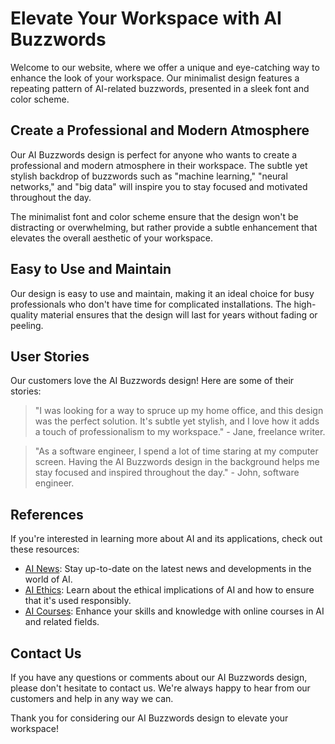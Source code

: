 <!--font:Cinzel-->

# Elevate Your Workspace with AI Buzzwords

Welcome to our website, where we offer a unique and eye-catching way to enhance the look of your workspace. Our minimalist design features a repeating pattern of AI-related buzzwords, presented in a sleek font and color scheme.

## Create a Professional and Modern Atmosphere

Our AI Buzzwords design is perfect for anyone who wants to create a professional and modern atmosphere in their workspace. The subtle yet stylish backdrop of buzzwords such as "machine learning," "neural networks," and "big data" will inspire you to stay focused and motivated throughout the day.

The minimalist font and color scheme ensure that the design won't be distracting or overwhelming, but rather provide a subtle enhancement that elevates the overall aesthetic of your workspace.

## Easy to Use and Maintain

Our design is easy to use and maintain, making it an ideal choice for busy professionals who don't have time for complicated installations. The high-quality material ensures that the design will last for years without fading or peeling.

## User Stories

Our customers love the AI Buzzwords design! Here are some of their stories:

> "I was looking for a way to spruce up my home office, and this design was the perfect solution. It's subtle yet stylish, and I love how it adds a touch of professionalism to my workspace." - Jane, freelance writer.

> "As a software engineer, I spend a lot of time staring at my computer screen. Having the AI Buzzwords design in the background helps me stay focused and inspired throughout the day." - John, software engineer.

## References

If you're interested in learning more about AI and its applications, check out these resources:

- [AI News](#): Stay up-to-date on the latest news and developments in the world of AI.
- [AI Ethics](#): Learn about the ethical implications of AI and how to ensure that it's used responsibly.
- [AI Courses](#): Enhance your skills and knowledge with online courses in AI and related fields.

## Contact Us

If you have any questions or comments about our AI Buzzwords design, please don't hesitate to contact us. We're always happy to hear from our customers and help in any way we can.

Thank you for considering our AI Buzzwords design to elevate your workspace!

<!--

Write me content for website with wallpaper which alt text is:

"A wallpaper with a repeating pattern of AI-related buzzwords, in a minimalist font and color scheme."

The name/title of the page should not be 1:1 copy of the alt text but rather a real content of the website which is using this wallpaper.

- Use markdown format 
- Start with heading
- Heading should be short and concise
- The content should look like a real website 
- The website should not be about the wallpaper, wallpaper is just a related background
- Heading should be contain work "wallpaper" or "background"
- Include real sections like references, contact, user stories, etc. use things relevant to the page purpose.
- Feel free to use structure like headings, bullets, numbering, blockquotes, paragraphs, horizontal lines, etc.
- You can use formatting like bold or _italic_
- You can include UTF-8 emojis
- Links should be only #hash anchors (and you can refer to the document itself)
- Do not include images


---


# AI Buzzwords Wallpaper: Enhance Your Workspace

Welcome to our website, where we offer a unique and eye-catching wallpaper that will elevate the look of your workspace. Our wallpaper features a repeating pattern of AI-related buzzwords, presented in a minimalist font and color scheme.

## Elevate Your Workspace with AI Buzzwords Wallpaper

Our AI Buzzwords Wallpaper is perfect for anyone who wants to create a professional and modern atmosphere in their workspace. The repeating pattern of buzzwords such as "machine learning," "neural networks," and "big data" will inspire you to stay focused and motivated throughout the day.

The minimalist font and color scheme ensure that the wallpaper won't be distracting or overwhelming, but rather provide a subtle backdrop that enhances the overall aesthetic of your workspace.

## Easy to Install and Maintain

Our wallpaper is easy to install and maintain, making it an ideal choice for busy professionals who don't have time for complicated installations. The high-quality material ensures that the wallpaper will last for years without fading or peeling.

## User Stories

Our customers love the AI Buzzwords Wallpaper! Here are some of their stories:

> "I was looking for a way to spruce up my home office, and this wallpaper was the perfect solution. It's subtle yet stylish, and I love how it adds a touch of professionalism to my workspace." - Jane, freelance writer.

> "As a software engineer, I spend a lot of time staring at my computer screen. Having the AI Buzzwords Wallpaper in the background helps me stay focused and inspired throughout the day." - John, software engineer.

## References

If you're interested in learning more about AI and its applications, check out these resources:

- [AI News](#): Stay up-to-date on the latest news and developments in the world of AI.
- [AI Ethics](#): Learn about the ethical implications of AI and how to ensure that it's used responsibly.
- [AI Courses](#): Enhance your skills and knowledge with online courses in AI and related fields.

## Contact Us

If you have any questions or comments about our AI Buzzwords Wallpaper, please don't hesitate to contact us. We're always happy to hear from our customers and help in any way we can.

Thank you for considering our AI Buzzwords Wallpaper to enhance your workspace!


---


Heading should not include word "wallpaper". The website should not be about the wallpaper itself, wallpaper is just a related background, rewrite whole content.


---


# Elevate Your Workspace with AI Buzzwords

Welcome to our website, where we offer a unique and eye-catching way to enhance the look of your workspace. Our minimalist design features a repeating pattern of AI-related buzzwords, presented in a sleek font and color scheme.

## Create a Professional and Modern Atmosphere

Our AI Buzzwords design is perfect for anyone who wants to create a professional and modern atmosphere in their workspace. The subtle yet stylish backdrop of buzzwords such as "machine learning," "neural networks," and "big data" will inspire you to stay focused and motivated throughout the day.

The minimalist font and color scheme ensure that the design won't be distracting or overwhelming, but rather provide a subtle enhancement that elevates the overall aesthetic of your workspace.

## Easy to Use and Maintain

Our design is easy to use and maintain, making it an ideal choice for busy professionals who don't have time for complicated installations. The high-quality material ensures that the design will last for years without fading or peeling.

## User Stories

Our customers love the AI Buzzwords design! Here are some of their stories:

> "I was looking for a way to spruce up my home office, and this design was the perfect solution. It's subtle yet stylish, and I love how it adds a touch of professionalism to my workspace." - Jane, freelance writer.

> "As a software engineer, I spend a lot of time staring at my computer screen. Having the AI Buzzwords design in the background helps me stay focused and inspired throughout the day." - John, software engineer.

## References

If you're interested in learning more about AI and its applications, check out these resources:

- [AI News](#): Stay up-to-date on the latest news and developments in the world of AI.
- [AI Ethics](#): Learn about the ethical implications of AI and how to ensure that it's used responsibly.
- [AI Courses](#): Enhance your skills and knowledge with online courses in AI and related fields.

## Contact Us

If you have any questions or comments about our AI Buzzwords design, please don't hesitate to contact us. We're always happy to hear from our customers and help in any way we can.

Thank you for considering our AI Buzzwords design to elevate your workspace!

-->
